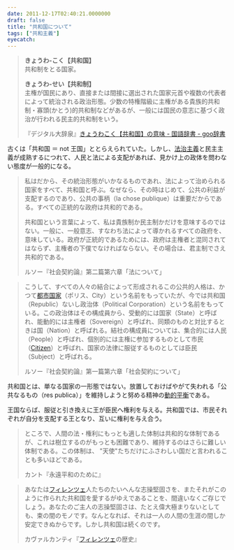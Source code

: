 ```yaml
---
date: 2011-12-17T02:40:21.0000000
draft: false
title: "共和国について"
tags: ["共和主義"]
eyecatch: 
---
```

<p><blockquote><b>きょうわ‐こく【共和国】</b><br />
共和制をとる国家。</p><p><b>きょうわ‐せい【共和制】</b><br />
主権が国民にあり、直接または間接に選出された国家元首や複数の代表者によって統治される政治形態。少数の特権階級に主権がある貴族的共和制・寡頭(かとう)的共和制などがあるが、一般には国民の意志に基づく政治が行われる民主的共和制をいう。</p><p>『デジタル大辞泉』<a href="http://dictionary.goo.ne.jp/leaf/jn2/57235/m0u/%E5%85%B1%E5%92%8C%E5%9B%BD/">きょうわこく【共和国】の意味 - 国語辞書 - goo辞書</a><br />
</blockquote></p><p>古くは「共和国 ＝ not 王国」ととらえられていた。しかし、<a class="keyword" href="http://d.hatena.ne.jp/keyword/%CB%A1%BC%A3%BC%E7%B5%C1">法治主義</a>と民主主義が成熟するにつれて、人民と法による支配があれば、見かけ上の政体を問わない態度が一般的になる。</p><p><blockquote>私はだから、その統治形態がいかなるものであれ、法によって治められる国家をすべて、共和国と呼ぶ。なぜなら、その時はじめて、公共の利益が支配するのであり、公共の事柄（la chose publique）は重要だからである。すべての正統的な政府は共和的である。</p><p>共和国という言葉によって、私は貴族制か民主制かだけを意味するのではない。一般に、一般意志、すなわち法によって導かれるすべての政府を、意味している。政府が正統的であるためには、政府は主権者と混同されてはならず、主権者の下僕でなければならない。その場合は、君主制でさえ共和的である。</p><p>ルソー『社会契約論』第二篇第六章「法について」<br />
</blockquote></p><p><blockquote>こうして、すべての人々の結合によって形成されるこの公共的人格は、かつて<a class="keyword" href="http://d.hatena.ne.jp/keyword/%C5%D4%BB%D4%B9%F1%B2%C8">都市国家</a>（ポリス、City）という名前をもっていたが、今では共和国（Republic）ないし政治体（Political Corporation）という名前をもっている。この政治体はその構成員から、受動的には国家（State）と呼ばれ、能動的には主権者（Sovereign）と呼ばれ、同類のものと対比するときは国（Nation）と呼ばれる。結社の構成員については、集合的には人民（People）と呼ばれ、個別的には主権に参加するものとして市民（<a class="keyword" href="http://d.hatena.ne.jp/keyword/Citizen">Citizen</a>）と呼ばれ、国家の法律に服従するものとしては臣民（Subject）と呼ばれる。</p><p>ルソー『社会契約論』第一篇第六章「社会契約について」<br />
</blockquote></p><p>共和国とは、単なる国家の一形態ではない。放置しておけばやがて失われる「公共なるもの（res publica）」を維持しようと努める精神の<a class="keyword" href="http://d.hatena.ne.jp/keyword/%C6%B0%C5%AA%CA%BF%B9%D5">動的平衡</a>である。</p><p>王国ならば、服従と引き換えに王が臣民へ権利を与える。共和国では、市民それぞれが自分を支配する王となり、互いに権利を与え合う。</p><p><blockquote>ところで、人間の法・権利にもっとも適した体制は共和的な体制であるが、これは樹立するのがもっとも困難であり、維持するのはさらに難しい体制である。この体制は、 "天使"たちだけにふさわしい国だと言われることも多いほどである。</p><p>カント『永遠平和のために』<br />
</blockquote></p><p><blockquote>あなたは<a class="keyword" href="http://d.hatena.ne.jp/keyword/%A5%D5%A5%A3%A5%EC%A5%F3%A5%C4%A5%A7">フィレンツェ</a>人たちのたいへんな志操堅固さを、またそれがこのように作られた共和国を愛するがゆえであることを、間違いなくご存じでしょう。あなたのご主人の志操堅固さは、たとえ偉大極まりないとしても、束の間のモノです。なんとなれば、それは一人の人間の生涯の間しか安定できぬからです。しかし共和国は続くのです。</p><p>カヴァルカンティ『<a class="keyword" href="http://d.hatena.ne.jp/keyword/%A5%D5%A5%A3%A5%EC%A5%F3%A5%C4%A5%A7">フィレンツェ</a>の歴史』<br />
</blockquote></p>
